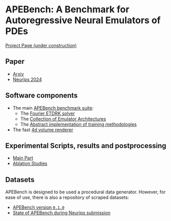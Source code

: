 # APEBench: A Benchmark for Autoregressive Neural Emulators of PDEs

[Project Page (under construction)](https://tum-pbs.github.io/apebench-paper/)

## Paper

- [Arxiv](https://arxiv.org/abs/2411.00180)
- [Neurips 2024](https://nips.cc/virtual/2024/poster/97550)

## Software components

- The main [APEBench benchmark suite](https://github.com/tum-pbs/apebench):
    - The [Fourier ETDRK solver](https://github.com/Ceyron/exponax)
    - The [Collection of Emulator Architectures](https://github.com/Ceyron/pdequinox)
    - The [Abstract implementation of training methodologies](https://github.com/Ceyron/trainax)
- The fast [4d volume renderer](https://github.com/KeKsBoTer/vape4d)

## Experimental Scripts, results and postprocessing

- [Main Part](https://huggingface.co/thuerey-group/apebench-paper)
- [Ablation Studies](https://huggingface.co/thuerey-group/apebench-paper-ablations)

## Datasets

APEBench is designed to be used a procedural data generator. However, for ease
of use, there is also a repository of scraped datasets:

- [APEBench version `0.1.0`](https://huggingface.co/datasets/thuerey-group/apebench-scraped)
- [State of APEBench during Neurips submission](https://huggingface.co/datasets/thuerey-group/apebench-scraped-old)